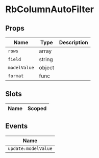 # RbColumnAutoFilter



## Props

| Name       | Type          | Description     |
|------------|---------------|-----------------|
| `rows` | array |  |
| `field` | string |  |
| `modelValue` | object |  |
| `format` | func |  |

## Slots

| Name       | Scoped        |
|------------|---------------|

## Events

| Name       |
|------------|
| `update:modelValue` |
